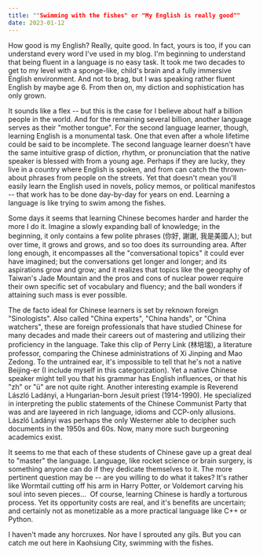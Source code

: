 ```yaml
---
title: ""Swimming with the fishes" or "My English is really good""
date: 2023-01-12
---
```


How good is my English? Really, quite good. In fact, yours is too, if you can understand every word I've used in my blog. I'm beginning to understand that being fluent in a language is no easy task. It took me two decades to get to my level with a sponge-like, child's brain and a fully immersive English environment. And not to brag, but I was speaking rather fluent English by maybe age 6. From then on, my diction and sophistication has only grown.

It sounds like a flex -- but this is the case for I believe about half a billion people in the world. And for the remaining several billion, another language serves as their "mother tongue". For the second language learner, though, learning English is a monumental task. One that even after a whole lifetime could be said to be incomplete. The second language learner doesn't have the same intuitive grasp of diction, rhythm, or pronunciation that the native speaker is blessed with from a young age. Perhaps if they are lucky, they live in a country where English is spoken, and from can catch the thrown-about phrases from people on the streets. Yet that doesn't mean you'll easily learn the English used in novels, policy memos, or political manifestos -- that work has to be done day-by-day for years on end. Learning a language is like trying to swim among the fishes.

Some days it seems that learning Chinese becomes harder and harder the more I do it. Imagine a slowly expanding ball of knowledge; in the beginning, it only contains a few polite phrases (你好, 謝謝, 我是美國人); but over time, it grows and grows, and so too does its surrounding area. After long enough, it encompasses all the "conversational topics" it could ever have imagined; but the conversations get longer and longer; and its aspirations grow and grow; and it realizes that topics like the geography of Taiwan's Jade Mountain and the pros and cons of nuclear power require their own specific set of vocabulary and fluency; and the ball wonders if attaining such mass is ever possible.

The de facto ideal for Chinese learners is set by reknown foreign "Sinologists". Also called "China experts", "China hands", or "China watchers", these are foreign professionals that have studied Chinese for many decades and made their careers out of mastering and utilizing their proficiency in the language. Take this clip of Perry Link (林培瑞), a literature professor, comparing the Chinese administrations of Xi Jinping and Mao Zedong. To the untrained ear, it's impossible to tell that he's not a native Beijing-er (I include myself in this categorization). Yet a native Chinese speaker might tell you that his grammar has English influences, or that his "zh" or "ü" are not quite right. Another interesting example is Reverend László Ladányi, a Hungarian-born Jesuit priest (1914-1990). He specialized in interpreting the public statements of the Chinese Communist Party that was and are layeered in rich language, idioms and CCP-only allusions. László Ladányi was perhaps the only Westerner able to decipher such documents in the 1950s and 60s. Now, many more such burgeoning academics exist.

It seems to me that each of these students of Chinese gave up a great deal to "master" the language. Language, like rocket science or brain surgery, is something anyone can do if they dedicate themselves to it. The more pertinent question may be -- are you willing to do what it takes? It's rather like Wormtail cutting off his arm in Harry Potter, or Voldemort carving his soul into seven pieces...  Of course, learning Chinese is hardly a torturous process. Yet its opportunity costs are real, and it's benefits are uncertain; and certainly not as monetizable as a more practical language like C++ or Python.

I haven't made any horcruxes. Nor have I sprouted any gils. But you can catch me out here in Kaohsiung City, swimming with the fishes.
